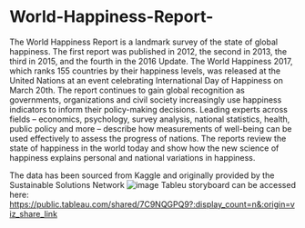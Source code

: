 # World-Happiness-Report-
The World Happiness Report is a landmark survey of the state of global happiness. The first report was published in 2012, the second in 2013, the third in 2015, and the fourth in the 2016 Update. The World Happiness 2017, which ranks 155 countries by their happiness levels, was released at the United Nations at an event celebrating International Day of Happiness on March 20th. The report continues to gain global recognition as governments, organizations and civil society increasingly use happiness indicators to inform their policy-making decisions. Leading experts across fields – economics, psychology, survey analysis, national statistics, health, public policy and more – describe how measurements of well-being can be used effectively to assess the progress of nations. The reports review the state of happiness in the world today and show how the new science of happiness explains personal and national variations in happiness.

The data has been sourced from Kaggle and originally provided by the Sustainable Solutions Network ![image](https://github.com/Brad1985/World-Happiness-Report-/assets/151700081/112754e8-4301-4af5-a99e-5c82054158df)
Tableu storyboard can be accessed here: https://public.tableau.com/shared/7C9NQGPQ9?:display_count=n&:origin=viz_share_link
